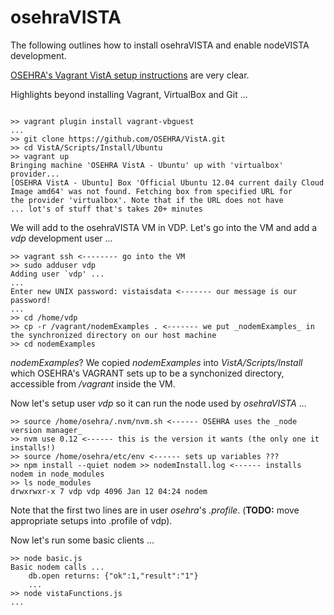 # osehraVISTA 

The following outlines how to install osehraVISTA and enable nodeVISTA development.

[OSEHRA's Vagrant VistA setup instructions](https://github.com/OSEHRA/VistA/blob/master/Documentation/Install/Vagrant.rst) are very clear.

Highlights beyond installing Vagrant, VirtualBox and Git ...

```text

>> vagrant plugin install vagrant-vbguest
...
>> git clone https://github.com/OSEHRA/VistA.git
>> cd VistA/Scripts/Install/Ubuntu
>> vagrant up
Bringing machine 'OSEHRA VistA - Ubuntu' up with 'virtualbox' provider...
[OSEHRA VistA - Ubuntu] Box 'Official Ubuntu 12.04 current daily Cloud Image amd64' was not found. Fetching box from specified URL for
the provider 'virtualbox'. Note that if the URL does not have
... lot's of stuff that's takes 20+ minutes

```

We will add to the osehraVISTA VM in VDP. Let's go into the VM and add a _vdp_ development user ...

```text
>> vagrant ssh <-------- go into the VM
>> sudo adduser vdp
Adding user `vdp' ...
...
Enter new UNIX password: vistaisdata <------- our message is our password!
...
>> cd /home/vdp
>> cp -r /vagrant/nodemExamples . <------- we put _nodemExamples_ in the synchronized directory on our host machine
>> cd nodemExamples
```

_nodemExamples_? We copied _nodemExamples_ into _VistA/Scripts/Install_ which OSEHRA's VAGRANT sets up to be a synchonized directory, accessible from _/vagrant_ inside the VM.

Now let's setup user _vdp_ so it can run the node used by _osehraVISTA_ ...

```text
>> source /home/osehra/.nvm/nvm.sh <------ OSEHRA uses the _node version manager_
>> nvm use 0.12 <------ this is the version it wants (the only one it installs!)
>> source /home/osehra/etc/env <------ sets up variables ???
>> npm install --quiet nodem >> nodemInstall.log <------ installs nodem in node_modules
>> ls node_modules
drwxrwxr-x 7 vdp vdp 4096 Jan 12 04:24 nodem
```

Note that the first two lines are in user _osehra_'s _.profile_. (__TODO:__ move appropriate setups into .profile of vdp). 

Now let's run some basic clients ...

```text
>> node basic.js 
Basic nodem calls ...
	db.open returns: {"ok":1,"result":"1"}
	...
>> node vistaFunctions.js
...
```

